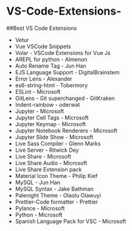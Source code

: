 # VS-Code-Extensions-

##Best VS Code Extensions 

- Vetur 
- Vue VSCode Snippets 
- Volar - VSCode Extensions for Vue Js
- AREPL for python - Almenon
- Auto Rename Tag - Jun Han
- EJS Language Support - DigitalBrainstem
- Error Lens - Alexander
- es6-string-html - Tobermory
- ESLint - Microsoft
- GitLens - Git superchanged - GitKraken
- Indent-rainbow - oderwat
- Jupyter - Microsoft
- Jupyter Cell Tags - Microsoft
- Jupyter Keymap - Microsoft
- Jupyter Notebook Renderers - Microsoft
- Jupyter Slide Show - Microsoft
- Live Sass Compiler - Glenn Marks
- Live Server - Ritwick Dey
- Live Share - Microsoft
- Live Share Audio - Microsoft
- Live Share Extension pack
- Material Icon Theme - Philip Kief
- MySQL - Jun Han
- MySQL Syntax - Jake Bathman 
- Palenight Theme - Olaolu Olawuyi
- Prettier-Code formatter - Prettier
- Pylance - Microsoft
- Python - Microsoft
- Spanish Language Pack for VSC - Microsoft 











